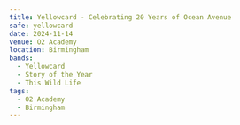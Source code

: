 ```yaml
---
title: Yellowcard - Celebrating 20 Years of Ocean Avenue
safe: yellowcard
date: 2024-11-14
venue: O2 Academy
location: Birmingham
bands:
  - Yellowcard
  - Story of the Year
  - This Wild Life
tags:
  - O2 Academy
  - Birmingham
---
```

